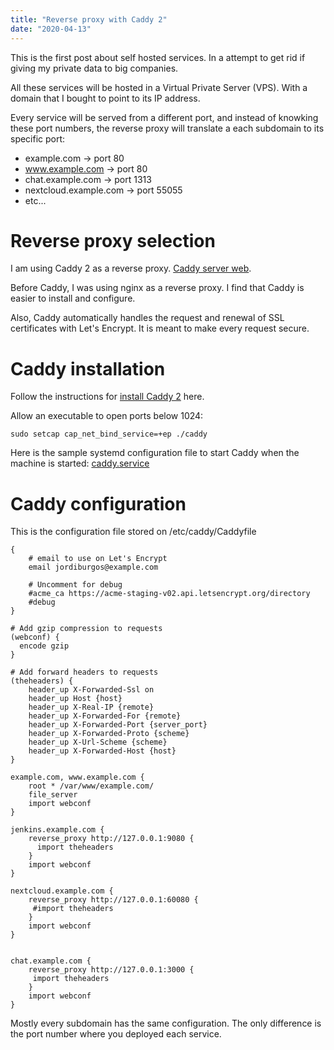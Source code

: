 ```yaml
---
title: "Reverse proxy with Caddy 2"
date: "2020-04-13"
---
```


This is the first post about self hosted services. In a attempt to get rid if giving my private 
data to big companies.

All these services will be hosted in a Virtual Private Server (VPS). With a domain that I bought 
to point to its IP address.

Every service will be served from a different port, and instead of knowking these port numbers, 
the reverse proxy will translate a each subdomain to its specific port:

* example.com -> port 80
* www.example.com -> port 80
* chat.example.com -> port 1313
* nextcloud.example.com -> port 55055
* etc...

# Reverse proxy selection

I am using Caddy 2 as a reverse proxy. [Caddy server web](https://caddyserver.com/).

Before Caddy, I was using nginx as a reverse proxy. I find that Caddy is easier to install and 
configure.

Also, Caddy automatically handles the request and renewal of SSL certificates with Let's Encrypt. 
It is meant to make every request secure.

# Caddy installation

Follow the instructions for [install Caddy 
2](https://caddyserver.com/docs/install#manually-installing-as-a-linux-service) here.

Allow an executable to open ports below 1024:

    sudo setcap cap_net_bind_service=+ep ./caddy

Here is the sample systemd configuration file to start Caddy when the machine is started: 
[caddy.service](https://github.com/caddyserver/dist/blob/master/init/caddy.service)

# Caddy configuration


This is the configuration file stored on /etc/caddy/Caddyfile


    {
        # email to use on Let's Encrypt
        email jordiburgos@example.com
        
        # Uncomment for debug
        #acme_ca https://acme-staging-v02.api.letsencrypt.org/directory
        #debug
    }

    # Add gzip compression to requests
    (webconf) {
      encode gzip
    }

    # Add forward headers to requests
    (theheaders) {
        header_up X-Forwarded-Ssl on
        header_up Host {host}
        header_up X-Real-IP {remote}
        header_up X-Forwarded-For {remote}
        header_up X-Forwarded-Port {server_port}
        header_up X-Forwarded-Proto {scheme}
        header_up X-Url-Scheme {scheme}
        header_up X-Forwarded-Host {host}
    }

    example.com, www.example.com {
        root * /var/www/example.com/
        file_server
        import webconf
    }

    jenkins.example.com {
        reverse_proxy http://127.0.0.1:9080 {
          import theheaders
        }
        import webconf
    }

    nextcloud.example.com {
        reverse_proxy http://127.0.0.1:60080 {
         #import theheaders
        }
        import webconf
    }


    chat.example.com {
        reverse_proxy http://127.0.0.1:3000 {
         import theheaders
        }
        import webconf
    }


Mostly every subdomain has the same configuration. The only difference is the port number where you deployed each service.
